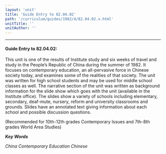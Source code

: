 ```yaml
---
layout: 'unit'
title: 'Guide Entry to 82.04.02'
path: '/curriculum/guides/1982/4/82.04.02.x.html'
unitTitle: ''
unitAuthor: ''
---
```


<body>
<hr/>
 <h4>
  Guide Entry to 82.04.02:
 </h4>
 This unit is one of the results of Institute study and six weeks of travel and study in the People’s Republic of China during the summer of 1982.  It focuses on contemporary education, an all-pervasive force in Chinese society today, and examines some of the realities of that society.  The unit was written for high school students and may be used for middle school classes as well.  The narrative section of the unit was written as background information for the slide show which goes with the unit (available in the Institute office).  The slides show a variety of schools including elementary, secondary, deaf-mute, nursery, reform and university classrooms and grounds.  Slides have an annotated text giving information about each school and possible discussion questions.
 <p>
  (Recommended for 10th-12th grades Contemporary Issues and 7th-8th grades World Area Studies)
 </p>
<p>
  <b>
   <i>
    Key Words
   </i>
  </b>
  <br/>
 </p>
 <p>
  <i>
   China Contemporary Education Chinese
  </i>
 </p>

</body>
